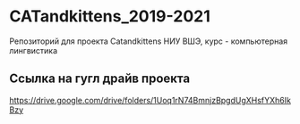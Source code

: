 # CATandkittens_2019-2021
Репозиторий для проекта Catandkittens НИУ ВШЭ, курс - компьютерная лингвистика

## Ссылка на гугл драйв проекта
https://drive.google.com/drive/folders/1Uoq1rN74BmnjzBpgdUgXHsfYXh6IkBzy
